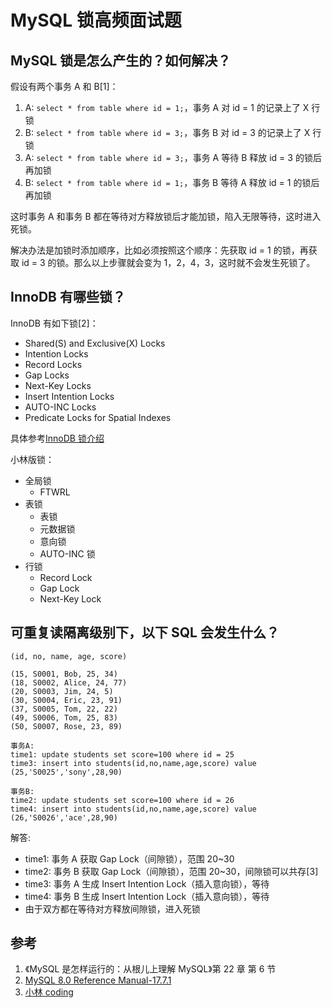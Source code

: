 # MySQL 锁高频面试题

## MySQL 锁是怎么产生的？如何解决？

假设有两个事务 A 和 B[1]：

1. A: `select * from table where id = 1;`，事务 A 对 id = 1 的记录上了 X 行锁
2. B: `select * from table where id = 3;`，事务 B 对 id = 3 的记录上了 X 行锁
3. A: `select * from table where id = 3;`，事务 A 等待 B 释放 id = 3 的锁后再加锁
4. B: `select * from table where id = 1;`，事务 B 等待 A 释放 id = 1 的锁后再加锁

这时事务 A 和事务 B 都在等待对方释放锁后才能加锁，陷入无限等待，这时进入死锁。

解决办法是加锁时添加顺序，比如必须按照这个顺序：先获取 id = 1 的锁，再获取 id = 3 的锁。那么以上步骤就会变为 1，2，4，3，这时就不会发生死锁了。

## InnoDB 有哪些锁？

InnoDB 有如下锁[2]：

- Shared(S) and Exclusive(X) Locks 
- Intention Locks
- Record Locks
- Gap Locks
- Next-Key Locks
- Insert Intention Locks
- AUTO-INC Locks
- Predicate Locks for Spatial Indexes

具体参考[InnoDB 锁介绍](./InnoDB-Locking.md)

小林版锁：
- 全局锁
	- FTWRL
- 表锁
	- 表锁
	- 元数据锁
	- 意向锁
	- AUTO-INC 锁
- 行锁
	- Record Lock
	- Gap Lock
	- Next-Key Lock

## 可重复读隔离级别下，以下 SQL 会发生什么？

```
(id, no, name, age, score)

(15, S0001, Bob, 25, 34)
(18, S0002, Alice, 24, 77)
(20, S0003, Jim, 24, 5)
(30, S0004, Eric, 23, 91)
(37, S0005, Tom, 22, 22)
(49, S0006, Tom, 25, 83)
(50, S0007, Rose, 23, 89)

事务A: 
time1: update students set score=100 where id = 25
time3: insert into students(id,no,name,age,score) value (25,'S0025','sony',28,90)

事务B: 
time2: update students set score=100 where id = 26
time4: insert into students(id,no,name,age,score) value (26,'S0026','ace',28,90)
```

解答:

- time1: 事务 A 获取 Gap Lock（间隙锁），范围 20~30
- time2: 事务 B 获取 Gap Lock（间隙锁），范围 20~30，间隙锁可以共存[3]
- time3: 事务 A 生成 Insert Intention Lock（插入意向锁），等待
- time4: 事务 B 生成 Insert Intention Lock（插入意向锁），等待
- 由于双方都在等待对方释放间隙锁，进入死锁

## 参考

1. 《MySQL 是怎样运行的：从根儿上理解 MySQL》第 22 章 第 6 节
2. [MySQL 8.0 Reference Manual-17.7.1](https://dev.mysql.com/doc/refman/8.0/en/innodb-locking.html)
3. [小林 coding](https://www.xiaolincoding.com/mysql/lock/show_lock.html#time-2-%E9%98%B6%E6%AE%B5%E5%8A%A0%E9%94%81%E5%88%86%E6%9E%90)

